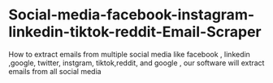 # Social-media-facebook-instagram-linkedin-tiktok-reddit-Email-Scraper
How to extract emails from multiple social media like facebook , linkedin ,google, twitter, instgram, tiktok,reddit, and google , our software will extract emails from all social media
